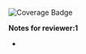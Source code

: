 <!-- Change the ## to your pull request number -->
![Coverage Badge](https://img.shields.io/endpoint?url=https://gist.githubusercontent.com/03-ignews/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/raw/03-ignews__heads_main.json)

**Notes for reviewer:1**

*